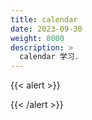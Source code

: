 ```yaml
---
title: calendar
date: 2023-09-30
weight: 8000
description: >
  calendar 学习.
---
```

{{< alert >}}

{{< /alert >}}

##



























